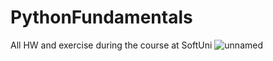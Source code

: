 # PythonFundamentals
All HW and exercise during the course at SoftUni
![unnamed](https://github.com/VankataLv/PythonFundamentals/assets/132002763/8890e0b9-5601-4fb5-8d7d-d5e63b953366)
